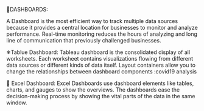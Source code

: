 🌌DASHBOARDS:

A Dashboard is the most efficient way to track multiple data sources because it provides a central location for businesses to monitor and analyze performance. Real-time monitoring reduces the hours of analyzing and long line of communication that previously challenged businesses.

❄Tablue Dashboard:
Tableau dashboard is the consolidated display of all worksheets. Each worksheet contains visualizations flowing from different data sources or different kinds of data itself. Layout containers allow you to change the relationships between dashboard components
:covid19 analysis


🏴 Excel Dashboard:
Excel Dashboards use dashboard elements like tables, charts, and gauges to show the overviews. The dashboards ease the decision-making process by showing the vital parts of the data in the same window.




